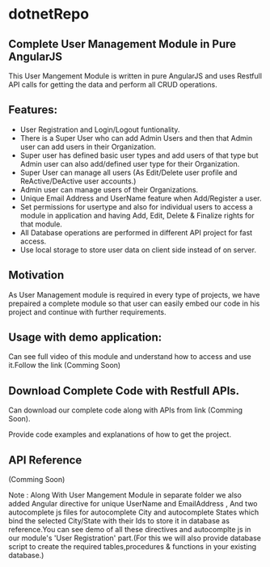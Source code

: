 # dotnetRepo
## Complete User Management Module in Pure AngularJS

This User Mangement Module is written in pure AngularJS and uses Restfull API calls for getting the data and perform all CRUD operations.

## Features:

 * User Registration and Login/Logout funtionality.
 * There is a Super User who can add Admin Users and then that Admin user can add users in their Organization.
 * Super user has defined basic user types and add users of that type but Admin user can also add/defined user 
   type for their Organization.
 * Super User can manage all users (As Edit/Delete user profile and ReActive/DeActive user accounts.)
 * Admin user can manage users of their Organizations.
 * Unique Email Address and UserName feature when Add/Register a user.
 * Set permissions for usertype and also for individual users to access a module in application and having Add,
   Edit, Delete & Finalize rights for that module.
 * All Database operations are performed in different API project for fast access.
 * Use local storage to store user data on client side instead of on server.
 
## Motivation

As User Management module is required in every type of projects, we have prepaired a complete module so that user can easily 
embed our code in his project and continue with further requirements.

## Usage with demo application:
 Can see full video of this module and understand how to access and use it.Follow the link (Comming Soon)
 
## Download Complete Code with Restfull APIs.
 Can download our complete code along with APIs from link (Comming Soon).

Provide code examples and explanations of how to get the project.

## API Reference
 (Comming Soon)
 
 Note : Along With User Mangement Module in separate folder we also added Angular directive for unique UserName and EmailAddress ,
        And two autocomplete js files for autocomplete City and autocomplete States which bind the selected City/State with their 
        Ids to store it in database as reference.You can see demo of all these directives and autocomplte js in our module's 'User
        Registration' part.(For this we will also provide database script to create the required tables,procedures & functions in             your existing database.)

 
